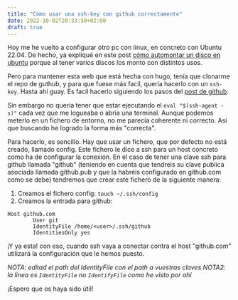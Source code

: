 ```yaml
---
title: "Cómo usar una ssh-key con github correctamente"
date: 2022-10-02T20:33:50+02:00
draft: true
---
```


Hoy me he vuelto a configurar otro pc con linux, en concreto con Ubuntu 22.04. De hecho, ya expliqué en este post [cómo automontar un disco en ubuntu](https://qtekfun.com/posts/software/automontar-disco-linux/) porque al tener varios discos los monto con distintos usos.

Pero para mantener esta web que está hecha con hugo, tenía que clonarme el repo de guthub, y para que fuese más facil, quería hacerlo con un `ssh-key`. Hasta ahí guay. Es facil hacerlo siguiendo los pasos del [post de github](https://docs.github.com/en/authentication/connecting-to-github-with-ssh/adding-a-new-ssh-key-to-your-github-account).

Sin embargo no queria tener que estar ejecutando el `eval "$(ssh-agent -s)"` cada vez que me logueaba o abría una terminal. Aunque podemos meterlo en un fichero de entorno, no me parecía coherente ni correcto. Así que buscando he logrado la forma más "correcta".

Para hacerlo, es sencillo. Hay que usar un fichero, que por defecto no está creado, llamado config. Este fichero le dice a ssh para un host concreto como ha de configurar la conexión. En el caso de tener una clave ssh para github llamada "github" (teniendo en cuenta que tendreis su clave publica asociada llamada github.pub y que la habréis configurado en github.com como se debe) tendremos que crear este fichero de la siguiente manera:

1. Creamos el fichero config:
`touch ~/.ssh/config`
2. Creamos la entrada para github:
```
Host github.com
        User git
        IdentityFile /home/<user>/.ssh/github
        IdentitiesOnly yes
```

¡Y ya esta! con eso, cuando ssh vaya a conectar contra el host "github.com" utilizará la configuración que le hemos puesto.

*NOTA: editad el path del IdentityFile con el path a vuestras claves*
*NOTA2: la linea es `IdentityFile` no `IdentifyFile` como he visto por ahí*

¡Espero que os haya sido útil!

